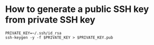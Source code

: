 # How to generate a public SSH key from private SSH key
```
PRIVATE_KEY=~/.ssh/id_rsa
ssh-keygen -y -f $PRIVATE_KEY > $PRIVATE_KEY.pub
```
